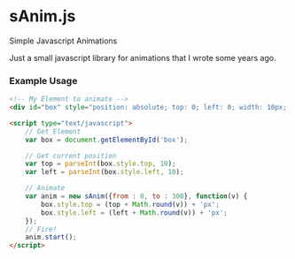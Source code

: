 # sAnim.js
Simple Javascript Animations

Just a small javascript library for animations that I wrote some years ago.

### Example Usage

```html
<!-- My Element to animate -->
<div id="box" style="position: absolute; top: 0; left: 0; width: 10px; height: 10px; background: black;"></div>

<script type="text/javascript">
	// Get Element
	var box = document.getElementById('box');

	// Get current position
	var top = parseInt(box.style.top, 10);
	var left = parseInt(box.style.left, 10);

	// Animate
	var anim = new sAnim({from : 0, to : 300}, function(v) {
		box.style.top = (top + Math.round(v)) + 'px';
		box.style.left = (left + Math.round(v)) + 'px';
	});
	// Fire!
	anim.start();
</script>
```
